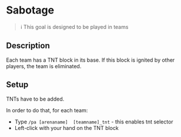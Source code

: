 # Sabotage

> ℹ This goal is designed to be played in teams

## Description

Each team has a TNT block in its base. If this block is ignited by other players, the team is eliminated.

## Setup

TNTs have to be added.

In order to do that, for each team:
- Type `/pa [arenaname]  [teamname]_tnt` - this enables tnt selector
- Left-click with your hand on the TNT block
